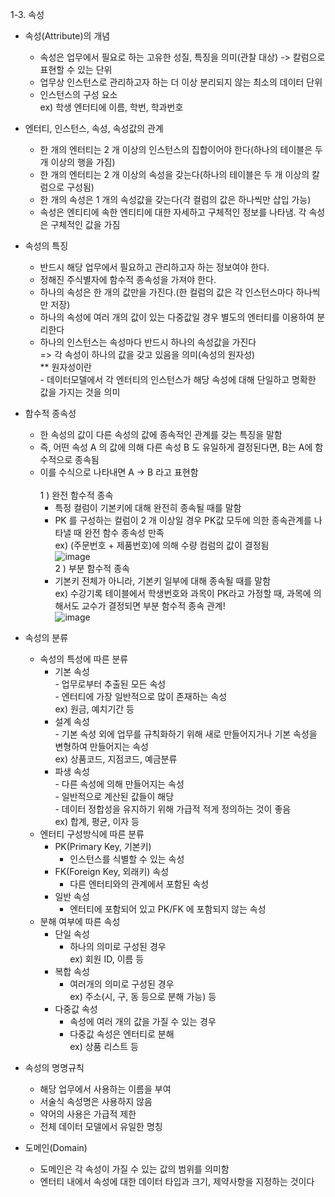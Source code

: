 1-3. 속성 
+ 속성(Attribute)의 개념
   + 속성은 업무에서 필요로 하는 고유한 성질, 특징을 의미(관찰 대상) -> 칼럼으로 표현할 수 있는 단위
   + 업무상 인스턴스로 관리하고자 하는 더 이상 분리되지 않는 최소의 데이터 단위
   + 인스턴스의 구성 요소
    <br> ex) 학생 엔터티에 이름, 학번, 학과번호

+ 엔터티, 인스턴스, 속성, 속성값의 관계
   + 한 개의 엔터티는 2 개 이상의 인스턴스의 집합이어야 한다(하나의 테이블은 두 개 이상의 행을 가짐)
   + 한 개의 엔터티는 2 개 이상의 속성을 갖는다(하나의 테이블은 두 개 이상의 칼럼으로 구성됨)
   + 한 개의 속성은 1 개의 속성값을 갖는다(각 컬럼의 값은 하나씩만 삽입 가능)
   + 속성은 엔티티에 속한 엔티티에 대한 자세하고 구체적인 정보를 나타냄. 각 속성은 구체적인 값을 가짐

+ 속성의 특징
   + 반드시 해당 업무에서 필요하고 관리하고자 하는 정보여야 한다.
   + 정해진 주식별자에 함수적 종속성을 가져야 한다.
   + 하나의 속성은 한 개의 값만을 가진다.(한 컬럼의 값은 각 인스턴스마다 하나씩만 저장)
   + 하나의 속성에 여러 개의 값이 있는 다중값일 경우 별도의 엔터티를 이용하여 분리한다
   + 하나의 인스턴스는 속성마다 반드시 하나의 속성값을 가진다
<br>=> 각 속성이 하나의 값을 갖고 있음을 의미(속성의 원자성)
<br>** 원자성이란
<br>- 데이터모델에서 각 엔터티의 인스턴스가 해당 속성에 대해 단일하고 명확한 값을 가지는 것을 의미

+ 함수적 종속성
  + 한 속성의 값이 다른 속성의 값에 종속적인 관계를 갖는 특징을 말함
  + 즉, 어떤 속성 A 의 값에 의해 다른 속성 B 도 유일하게 결정된다면, B는 A에 함수적으로 종속됨
  + 이를 수식으로 나타내면 A → B 라고 표현함
    <br> 
 <br>1 ) 완전 함수적 종속<br>
       - 특정 컬럼이 기본키에 대해 완전히 종속될 때를 말함
       - PK 를 구성하는 컬럼이 2 개 이상일 경우 PK값 모두에 의한 종속관계를 나타낼 때 완전 함수 종속성 만족
       <br> ex) (주문번호 + 제품번호)에 의해 수량 컴럼의 값이 결정됨<br>
![image](https://github.com/welcomeglory/SQLD/assets/153584777/79da83c5-e8eb-4079-980d-2b69fb7f93e2)<br>
2 ) 부분 함수적 종속<br>    
    - 기본키 전체가 아니라, 기본키 일부에 대해 종속될 때를 말함<br>
      ex) 수강기록 테이블에서 학생번호와 과목이 PK라고 가정할 때, 과목에 의해서도 교수가 결정되면 부분 함수적 종속 관계!<br>
![image](https://github.com/welcomeglory/SQLD/assets/153584777/f9a2b936-c170-4578-b32c-8e14863d4e09)

+ 속성의 분류
   + 속성의 특성에 따른 분류
      + 기본 속성
         <br>- 업무로부터 추출된 모든 속성
         <br>- 엔터티에 가장 일반적으로 많이 존재하는 속성
           <br>ex) 원금, 예치기간 등
      + 설계 속성
         <br>- 기본 속성 외에 업무를 규칙화하기 위해 새로 만들어지거나 기본 속성을 변형하여 만들어지는 속성
          <br> ex) 상품코드, 지점코드, 예금분류
      + 파생 속성
         <br>- 다른 속성에 의해 만들어지는 속성
         <br>- 일반적으로 계산된 값들이 해당
         <br>- 데이터 정합성을 유지하기 위해 가급적 적게 정의하는 것이 좋음
           <br>ex) 합계, 평균, 이자 등
   + 엔터티 구성방식에 따른 분류
     + PK(Primary Key, 기본키)
       + 인스턴스를 식별할 수 있는 속성
     + FK(Foreign Key, 외래키) 속성
       + 다른 엔터티와의 관계에서 포함된 속성
     + 일반 속성
        + 엔터티에 포함되어 있고 PK/FK 에 포함되지 않는 속성
   + 분해 여부에 따른 속성
     + 단일 속성
        + 하나의 의미로 구성된 경우
          <br> ex) 회원 ID, 이름 등
     + 복합 속성
        + 여러개의 의미로 구성된 경우
         <br> ex) 주소(시, 구, 동 등으로 분해 가능) 등
     + 다중값 속성
        + 속성에 여러 개의 값을 가질 수 있는 경우
        + 다중값 속성은 엔터티로 분해
          <br> ex) 상품 리스트 등
          
+ 속성의 명명규칙
   + 해당 업무에서 사용하는 이름을 부여
   + 서술식 속성명은 사용하지 않음
   + 약어의 사용은 가급적 제한
   + 전체 데이터 모델에서 유일한 명칭
     
+ 도메인(Domain)
   + 도메인은 각 속성이 가질 수 있는 값의 범위를 의미함
   + 엔터티 내에서 속성에 대한 데이터 타입과 크기, 제약사항을 지정하는 것이다

